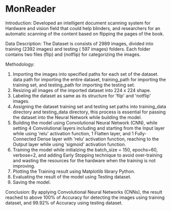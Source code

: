 # MonReader 

Introduction:
Developed an intelligent document scanning system for Hardware and vision field that could help blinders, and researchers for an automatic scanning of the content based on flipping the pages of the book.


Data Description:
The Dataset is consists of 2989 images, divided into training (2392 images) and testing ( 597 images) folders. Each folder contains two files (flip) and (notflip) for categorizing the images. 


Methodology:
1. Importing the images into specified paths for each set of the dataset. data path for importing the entire dataset, training_path for importing the training set, and testing_path for importing the testing set.
2. Resizing all images of the imported dataset into 224 x 224 shape.
3. Labeling the dataset as same as its structure for 'flip' and 'notflip' images.
4. Assigning the dataset training set and testing set paths into training_data directory and testing_data directory, this process is essential for passing the dataset into the Neural Network while building the model.
5. Building the model using Convolutional Neural Network (CNN), while setting 4 Convolutional layers including and starting from the Input layer while using 'relu' activation function, 1 Flatten layer, and 1 Fully-Connected Dense layer with 'relu' activation function, reaching to the Output layer while using 'sigmoid' activation function.
6. Training the model while initialzing the batch_size = 150, epochs=60, verbose=2, and adding Early Stopping technique to avoid over-training and wasting the resources for the hardware when the training is not improving.
7. Plotting the Training result using Matplotlib library Python.
8. Evaluating the result of the model using Testing dataset.
9. Saving the model.


Conclusion:
By applying Convolutional Neural Networks (CNNs), the result reached to above 100% of Accuracy for detecting the images using training dataset, and 99.92% of Accuracy using testing dataset.

